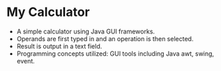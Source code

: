 # My Calculator
* A simple calculator using Java GUI frameworks.
* Operands are first typed in and an operation is then selected.
* Result is output in a text field.
* Programming concepts utilized: GUI tools including Java awt, swing, event.
